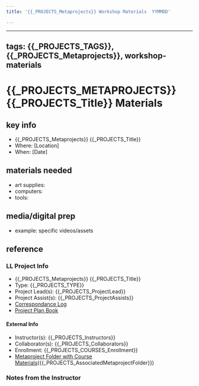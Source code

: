```yaml
---
title: '{{_PROJECTS_Metaprojects}} Workshop Materials  YYMMDD'

---
```


---
tags: {{_PROJECTS_TAGS}}, {{_PROJECTS_Metaprojects}}, workshop-materials
---

#  {{_PROJECTS_METAPROJECTS}} {{_PROJECTS_Title}} Materials

## key info
- {{_PROJECTS_Metaprojects}} {{_PROJECTS_Title}}
- Where: [Location]
- When: [Date]

## materials needed

* art supplies: 
* computers: 
* tools: 
   
## media/digital prep
* example: specific videos/assets 


## reference
### LL Project Info
* {{_PROJECTS_Metaprojects}} {{_PROJECTS_Title}}
* Type: {{_PROJECTS_TYPE}}
* Project Lead(s): {{_PROJECTS_ProjectLead}}
* Project Assist(s): {{_PROJECTS_ProjectAssists}}
* [Correspondance Log]({{_PROJECTS_METAPROJECTS_CorrespondanceLog}})
* [Project Plan Book]({{ProjectPlanBookUrl}})

#### External Info
* Instructor(s): {{_PROJECTS_Instructors}}
* Collaborator(s): {{_PROJECTS_Collaborators}}
* Enrollment: {{_PROJECTS_COURSES_Enrollment}}
* [Metaproject Folder with Course Materials]({{_PROJECTS_AssociatedMetaprojectFolder}})({{_PROJECTS_AssociatedMetaprojectFolder}})

### Notes from the Instructor

